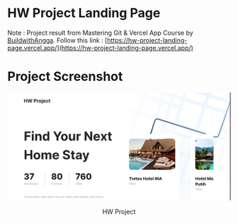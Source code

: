 HW Project Landing Page
=======================


Note : Project result from Mastering Git & Vercel App Course by [BuildwithAngga](https://class.buildwithangga.com/). 
Follow this link : [https://hw-project-landing-page.vercel.app/](https://hw-project-landing-page.vercel.app/) 


Project Screenshot
==================

<p align="center">
  <img src="image.png" alt="Project Screenshot" >
  <p align="center"> HW Project</p>
</p>
